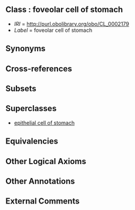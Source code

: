 
## Class : foveolar cell of stomach

 * *IRI* = http://purl.obolibrary.org/obo/CL_0002179
 * *Label* = foveolar cell of stomach

## Synonyms


## Cross-references


## Subsets


## Superclasses

 * [epithelial cell of stomach](../../CL/78/CL_0002178.md)

## Equivalencies


## Other Logical Axioms


## Other Annotations


## External Comments

